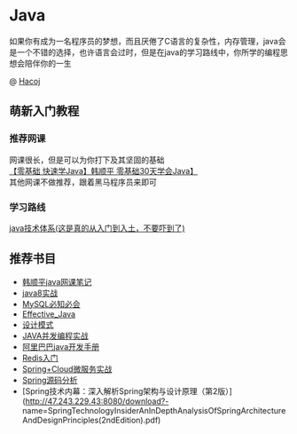 # Java
如果你有成为一名程序员的梦想，而且厌倦了C语言的复杂性，内存管理，java会是一个不错的选择，也许语言会过时，但是在java的学习路线中，你所学的编程思想会陪伴你的一生  

@ [Hacoj](../../贡献者/Hacoj.md)  

## 萌新入门教程  
### 推荐网课  
网课很长，但是可以为你打下及其坚固的基础  
[【零基础 快速学Java】韩顺平 零基础30天学会Java】](https://www.bilibili.com/video/BV1fh411y7R8/?share_source=copy_web&vd_source=da05e21272974f1e3356896d368c6c90)  
其他网课不做推荐，跟着黑马程序员来即可  
### 学习路线  
[java技术体系(这是真的从入门到入土，不要吓到了)](http://47.243.229.43:8080/download?name=JavaTechnologySystem.png)  

## 推荐书目  
- [韩顺平java网课笔记](http://47.243.229.43:8080/download?name=JavaForFreshman(MadeByHanShunping).pdf)  
- [java8实战](http://47.243.229.43:8080/download?name=Java8.pdf)  
- [MySQL必知必会](http://47.243.229.43:8080/download?name=MySQL_Basic.pdf)  
- [Effective_Java](http://47.243.229.43:8080/download?name=EffectiveJava.pdf)  
- [设计模式](http://47.243.229.43:8080/download?name=DesignPatterns.pdf)  
- [JAVA并发编程实战](http://47.243.229.43:8080/download?name=JAVAConcurrentProgramming.pdf)  
- [阿里巴巴java开发手册](http://47.243.229.43:8080/download?name=AlibabaJavaDevelopmentManual(DetailedEdition).pdf)  
- [Redis入门](http://47.243.229.43:8080/download?name=GettingStartedwithRedis(2ndEdition).pdf)  
- [Spring+Cloud微服务实战](http://47.243.229.43:8080/download?name=SpringCloudMicroservices.pdf)  
- [Spring源码分析](http://47.243.229.43:8080/download?name=SpringSourceCodeAnalysis.pdf)
- [Spring技术内幕：深入解析Spring架构与设计原理（第2版）](http://47.243.229.43:8080/download?- name=SpringTechnologyInsiderAnInDepthAnalysisOfSpringArchitectureAndDesignPrinciples(2ndEdition).pdf)  